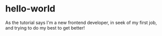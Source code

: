 # hello-world
As the tutorial says
I'm a new frontend developer, in seek of my first job, and trying to do my best to get better!
